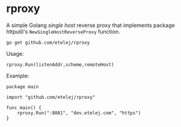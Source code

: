 # rproxy

A simple Golang _single host_ reverse proxy that implements package httputil's `NewSingleHostReverseProxy` function.

```
go get github.com/etelej/rproxy
```


Usage:
```
rproxy.Run(listenAddr,scheme,remoteHost)
```

Example: 
```
package main

import "github.com/etelej/rproxy"

func main() {
    rproxy.Run(":8081", "dev.etelej.com", "https")
}
```
